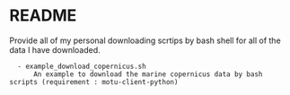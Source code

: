   README
==========

  Provide all of my personal downloading scrtips by bash shell for all of the data I have downloaded.
  
      - example_download_copernicus.sh
          An example to download the marine copernicus data by bash scripts (requirement : motu-client-python)
          
